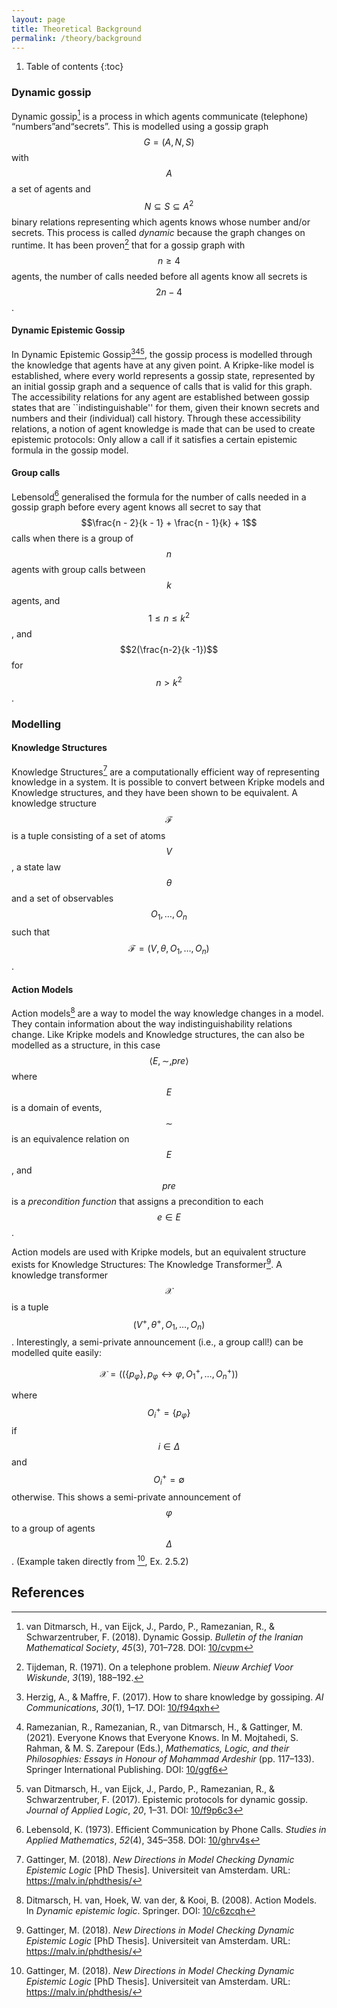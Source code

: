 ```yaml
---
layout: page
title: Theoretical Background
permalink: /theory/background
---
```


1. Table of contents
{:toc}

### Dynamic gossip

Dynamic gossip[^dit18] is a process in which agents
communicate (telephone) “numbers”and“secrets”. This is modelled using a gossip
graph $$G = (A,N,S)$$ with $$A$$ a set of agents and $$N \subseteq S \subseteq
A^2$$ binary relations representing which agents knows whose number and/or
secrets. This process is called _dynamic_ because the graph changes on runtime.
It has been proven[^tij71] that for a gossip graph with
$$n \geq 4$$ agents, the number of calls needed before all agents know all
secrets is $$2n - 4$$.

#### Dynamic Epistemic Gossip

In Dynamic Epistemic Gossip[^her17][^ram21][^dit17], the gossip process is
modelled through the knowledge that agents have at any given point. A
Kripke-like model is established, where every world represents a gossip state,
represented by an initial gossip graph and a sequence of calls that is valid for
this graph. The accessibility relations for any agent are established between
gossip states that are ``indistinguishable'' for them, given their known secrets
and numbers and their (individual) call history. Through these accessibility
relations, a notion of agent knowledge is made that can be used to create
epistemic protocols: Only allow a call if it satisfies a certain epistemic
formula in the gossip model.

#### Group calls

Lebensold[^leb73] generalised the formula for the number of calls needed in a
gossip graph before every agent knows all secret to say that $$\frac{n - 2}{k -
1} + \frac{n - 1}{k} + 1$$ calls when there is a group of $$n$$ agents with
group calls between $$k$$ agents, and $$1 \leq n \leq k^2$$, and
$$2(\frac{n-2}{k -1})$$ for $$n > k^2$$.

### Modelling

#### Knowledge Structures

Knowledge Structures[^gat18] are a computationally efficient way of representing
knowledge in a system. It is possible to convert between Kripke models and
Knowledge structures, and they have been shown to be equivalent. A knowledge
structure $$\mathcal{F}$$ is a tuple consisting of a set of atoms $$V$$, a state
law $$\theta$$ and a set of observables $$O_1,\dots,O_n$$ such that
$$\mathcal{F} = (V, \theta, O_1,\dots,O_n)$$.

#### Action Models

Action models[^dit08] are a way to model the way knowledge changes in a model.
They contain information about the way indistinguishability relations change.
Like Kripke models and Knowledge structures, the can also be modelled as a
structure, in this case $$\langle E, \sim, pre \rangle$$ where $$E$$ is a domain
of events, $$\sim$$ is an equivalence relation on $$E$$, and $$pre$$ is a
_precondition function_ that assigns a precondition to each $$e \in E$$.

Action models are used with Kripke models, but an equivalent structure exists
for Knowledge Structures: The Knowledge Transformer[^gat18]. A knowledge
transformer $$\mathcal{X}$$ is a tuple $$(V^+, \theta^+, O_1,\dots,O_n)$$.
Interestingly, a semi-private announcement (i.e., a group call!) can be modelled
quite easily:

$$\mathcal{X} = ((\{p_{\varphi}\}, p_{\varphi} \leftrightarrow \varphi, O_1^+,
\dots, O_n^+))$$

where $$O_i^+ = \{p_{\varphi}\}$$ if $$i \in \Delta$$ and $$O_i^+ = \emptyset$$
otherwise. This shows a semi-private announcement of $$\varphi$$ to a group of
agents $$\Delta$$. (Example taken directly from [^gat18], Ex. 2.5.2)

## References

[^tij71]:
    Tijdeman, R. (1971). On a telephone problem. _Nieuw Archief Voor Wiskunde_,
    _3_(19), 188–192.

[^leb73]:
    Lebensold, K. (1973). Efficient Communication by Phone Calls. _Studies in
    Applied Mathematics_, _52_(4), 345–358. DOI:
    [10/ghrv4s](https://doi.org/10/ghrv4s)

[^dit08]:
    Ditmarsch, H. van, Hoek, W. van der, & Kooi, B. (2008). Action Models. In
    _Dynamic epistemic logic_. Springer. DOI: [10/c6zcqh](https://doi.org/c6zcqh)

[^dit17]:
    van Ditmarsch, H., van Eijck, J., Pardo, P., Ramezanian, R., & 
    Schwarzentruber, F. (2017). Epistemic protocols for dynamic gossip. _Journal
    of Applied Logic_, _20_, 1–31. DOI: [10/f9p6c3](https://doi.org/10/f9p6c3)

[^her17]:
    Herzig, A., & Maffre, F. (2017). How to share knowledge by gossiping. _AI
    Communications_, _30_(1), 1–17. DOI: [10/f94qxh](https://doi.org/10/f94qxh)

[^dit18]:
    van Ditmarsch, H., van Eijck, J., Pardo, P., Ramezanian, R., & Schwarzentruber,
    F. (2018). Dynamic Gossip. _Bulletin of the Iranian Mathematical Society_,
    _45_(3), 701–728. DOI: [10/cvpm](https://doi.org/10/cvpm)

[^gat18]:
    Gattinger, M. (2018). _New Directions in Model Checking Dynamic Epistemic Logic_
    [PhD Thesis]. Universiteit van Amsterdam. URL: <https://malv.in/phdthesis/>

[^ram21]:
    Ramezanian, R., Ramezanian, R., van Ditmarsch, H., & Gattinger, M. (2021).
    Everyone Knows that Everyone Knows. In M. Mojtahedi, S. Rahman, & M. S. Zarepour
    (Eds.), _Mathematics, Logic, and their Philosophies: Essays in Honour of
    Mohammad Ardeshir_ (pp. 117–133). Springer International Publishing. DOI:
    [10/ggf6](https://doi.org/ggf6)
